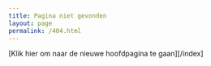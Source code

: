 ```yaml
---
title: Pagina niet gevonden
layout: page 
permalink: /404.html
---
```


[Klik hier om naar de nieuwe hoofdpagina te gaan][/index]
